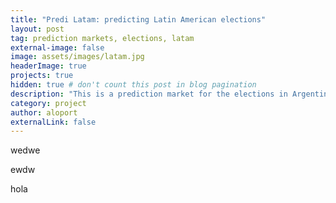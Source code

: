 ```yaml
---
title: "Predi Latam: predicting Latin American elections"
layout: post
tag: prediction markets, elections, latam
external-image: false
image: assets/images/latam.jpg
headerImage: true
projects: true
hidden: true # don't count this post in blog pagination
description: "This is a prediction market for the elections in Argentina, Bolivia and Uruguay, as well as the political situation in Venezuela."
category: project
author: aloport
externalLink: false
---
```

wedwe

ewdw



hola
